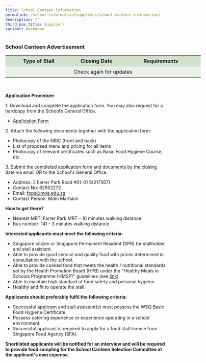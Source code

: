 ```yaml
---
title: School Canteen Information
permalink: /school-information/suppliers/school-canteen-information/
description: ""
third_nav_title: Suppliers
variant: markdown
---
```

<h3>School Canteen Advertisement</h3>

<table width="612" style="width:613px;" cellspacing="0" cellpadding="0" border="0">
  <colgroup>
    <col style="text-align: center;">
    <col style="text-align: center;">
    <col style="text-align: center;">
  </colgroup>
  <tbody>
    <tr height="35">
      <td style="height: 35px; width: 213px; text-align: center; background-color: #d2e1ce;" height="35"><strong>Type of Stall</strong></td>
      <td style="width: 149px; text-align: center; background-color: #d2e1ce;"><strong>Closing Date</strong></td>
      <td style="width: 251px; text-align: center; background-color: #d2e1ce;"><strong>Requirements</strong></td>
    </tr>
    <tr height="35">
      <td colspan="3" style="height: 35px; text-align: center; background-color: #eaf1e9;" height="35">Check again for updates</td>
    </tr>
  </tbody>
</table>

<br>

<strong>Application Procedure</strong>

<p>1. Download and complete the application form. You may also request for a hardcopy from the School’s General Office.</p>

<ul>
  <li><a target="_blank" href="https://staging.d2rf20mnuqi9qi.amplifyapp.com/files/appexistingsch.pdf">Application Form</a></li>
</ul>

<p>2. Attach the following documents together with the application form:</p>

<ul>
  <li>Photocopy of the NRIC (front and back)</li>
  <li>List of proposed menu and pricing for all items</li>
  <li>Photocopy of relevant certificates such as Basic Food Hygiene Course, etc.</li>
</ul>

<p>3. Submit the completed application form and documents by the closing date via email OR to the School's General Office.</p>

<ul>
  <li>Address: 2 Farrer Park Road #01-01 S(217567)</li>
  <li>Contact No: 62952272</li>
  <li>Email: <a href="mailto:fpps@moe.edu.sg">fpps@moe.edu.sg</a></li>
  <li>Contact Person: Mdm Marhaini&nbsp;&nbsp;</li>
</ul>

<strong>How to get there?</strong>

<ul>
  <li>Nearest MRT: Farrer Park MRT – 10 minutes walking distance</li>
  <li>Bus number: 141 - 3 minutes walking distance</li>
</ul>

<strong>Interested applicants must meet the following criteria:</strong>

<ul>
  <li>Singapore citizen or Singapore Permanent Resident (SPR) for stallholder and stall assistant.</li>
  <li>Able to provide good service and quality food with prices determined in consultation with the school.</li>
  <li>Able to provide cooked food that meets the health / nutritional standards set by the Health Promotion Board (HPB) under the "Healthy Meals in Schools Programme (HMSP)" guidelines (see <a target="_blank" href="https://www.hpb.gov.sg/schools/school-programmes/healthy-meals-in-schools-programme">link</a>).</li>
  <li>Able to maintain high standard of food safety and personal hygiene.</li>
  <li>Healthy and fit to operate the stall.</li>
</ul>

<strong>Applicants should preferably fulfil the following criteria:</strong>

<ul>
  <li>Successful applicant and stall assistant(s) must possess the WSQ Basic Food Hygiene Certificate.</li>
  <li>Possess catering experience or experience operating in a school environment.</li>
  <li>Successful applicant is required to apply for a food stall license from Singapore Food Agency (SFA).</li>
</ul>

<p><strong>Shortlisted applicants will be notified for an interview and will be required to provide food sampling for the School Canteen Selection Committee at the applicant's own expense.</strong></p>